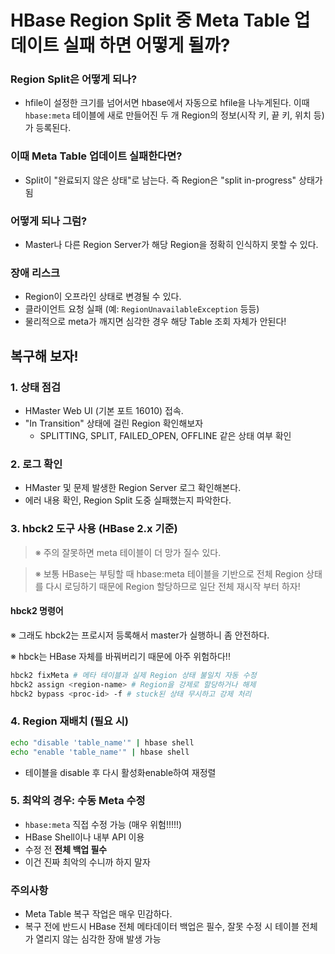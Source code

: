 # HBase Region Split 중 Meta Table 업데이트 실패 하면 어떻게 될까?

### Region Split은 어떻게 되나?
  - hfile이 설정한 크기를 넘어서면 hbase에서 자동으로 hfile을 나누게된다. 이때`hbase:meta` 테이블에 새로 만들어진 두 개 Region의 정보(시작 키, 끝 키, 위치 등)가 등록된다.

### 이때 Meta Table 업데이트 실패한다면?
  - Split이 "완료되지 않은 상태"로 남는다. 즉 Region은 "split in-progress" 상태가 됨
  
### 어떻게 되나 그럼?
- Master나 다른 Region Server가 해당 Region을 정확히 인식하지 못할 수 있다.

### 장애 리스크
- Region이 오프라인 상태로 변경될 수 있다.
- 클라이언트 요청 실패 (예: `RegionUnavailableException` 등등)
- 물리적으로 meta가 깨지면 심각한 경우 해당 Table 조회 자체가 안된다!

## 복구해 보자!
### 1. 상태 점검
- HMaster Web UI (기본 포트 16010) 접속.
- "In Transition" 상태에 걸린 Region 확인해보자
  - SPLITTING, SPLIT, FAILED_OPEN, OFFLINE 같은 상태 여부 확인

### 2. 로그 확인
- HMaster 및 문제 발생한 Region Server 로그 확인해본다.
- 에러 내용 확인, Region Split 도중 실패했는지 파악한다.

### 3. hbck2 도구 사용 (HBase 2.x 기준)
> ※ 주의 잘못하면 meta 테이블이 더 망가 질수 있다.

> ※ 보통 HBase는 부팅할 때 hbase:meta 테이블을 기반으로 전체 Region 상태를 다시 로딩하기 때문에
> Region 할당하므로 일단 전체 재시작 부터 하자!

#### hbck2 명령어
※ 그래도 hbck2는 프로시저 등록해서 master가 실행하니 좀 안전하다.

※ hbck는 HBase 자체를 바꿔버리기 때문에 아주 위험하다!!
```bash
hbck2 fixMeta # 메타 테이블과 실제 Region 상태 불일치 자동 수정
hbck2 assign <region-name> # Region을 강제로 할당하거나 해제
hbck2 bypass <proc-id> -f # stuck된 상태 무시하고 강제 처리
```

### 4. Region 재배치 (필요 시)
```bash
echo "disable 'table_name'" | hbase shell
echo "enable 'table_name'" | hbase shell
```
- 테이블을 disable 후 다시 활성화enable하여 재정렬

### 5. 최악의 경우: 수동 Meta 수정
- `hbase:meta` 직접 수정 가능 (매우 위험!!!!!)
- HBase Shell이나 내부 API 이용
- 수정 전 **전체 백업 필수**
- 이건 진짜 최악의 수니까 하지 말자

### 주의사항
- Meta Table 복구 작업은 매우 민감하다.
- 복구 전에 반드시 HBase 전체 메타데이터 백업은 필수, 잘못 수정 시 테이블 전체가 열리지 않는 심각한 장애 발생 가능

